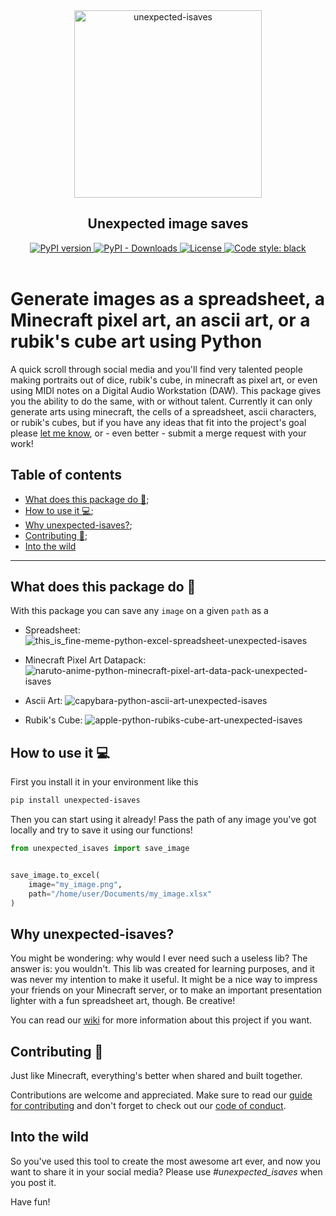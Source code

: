 <div id="header" align="center">
    <img src="https://user-images.githubusercontent.com/42689328/159303554-70eaea67-8840-4889-8683-b54fa7b815cb.png" alt="unexpected-isaves" width=300 />
    <h2> Unexpected image saves </h2>
    <a href="https://badge.fury.io/py/unexpected-isaves">
        <img src="https://badge.fury.io/py/unexpected-isaves.svg" alt="PyPI version"/>
    </a>
    <a href="https://pypi.org/project/unexpected-isaves/">
        <img src="https://img.shields.io/pypi/dm/unexpected-isaves" alt="PyPI - Downloads"/>
    </a>
    <a href="https://github.com/Eric-Mendes/unexpected-isaves/blob/main/LICENSE">
        <img src="https://img.shields.io/badge/license-MIT-blue" alt="License"/>
    </a>
    <a href="https://github.com/psf/black">
        <img src="https://img.shields.io/badge/code%20style-black-000000.svg" alt="Code style: black"/>
    </a>
</div>
<br/>

<h1> Generate images as a spreadsheet, a Minecraft pixel art, an ascii art, or a rubik's cube art using Python </h1>

A quick scroll through social media and you'll find very talented people making portraits out of dice, rubik's cube, in minecraft as pixel art, or even using MIDI notes on a Digital Audio Workstation (DAW). This package gives you the ability to do the same, with or without talent.
Currently it can only generate arts using minecraft, the cells of a spreadsheet, ascii characters, or rubik's cubes, but if you have any ideas that fit into the project's goal please [let me know](https://github.com/Eric-Mendes/unexpected-isaves/issues/10), or - even better - submit a merge request with your work!

## Table of contents
- [What does this package do :thinking:](https://github.com/Eric-Mendes/unexpected-isaves#what-does-this-package-do-thinking);
- [How to use it :computer:](https://github.com/Eric-Mendes/unexpected-isaves#how-to-use-it-computer);
- [Why unexpected-isaves?](https://github.com/Eric-Mendes/unexpected-isaves#why-unexpected-isaves);
- [Contributing :pencil:](https://github.com/Eric-Mendes/unexpected-isaves#contributing-pencil);
- [Into the wild](https://github.com/Eric-Mendes/unexpected-isaves#into-the-wild)

<hr/>

## What does this package do :thinking:
With this package you can save any `image` on a given `path` as a
- Spreadsheet:
![this_is_fine-meme-python-excel-spreadsheet-unexpected-isaves](https://user-images.githubusercontent.com/42689328/159305173-7946f75e-999d-479d-8ac6-cd09e89097c0.png)

- Minecraft Pixel Art Datapack:
![naruto-anime-python-minecraft-pixel-art-data-pack-unexpected-isaves](https://user-images.githubusercontent.com/42689328/159305299-12f8086d-0ef4-4e7a-9960-29ad777f8a7f.png)

- Ascii Art:
![capybara-python-ascii-art-unexpected-isaves](https://user-images.githubusercontent.com/42689328/216817867-b2f30809-6ae8-46f3-87d2-6c8f95a0a761.png)

- Rubik's Cube:
![apple-python-rubiks-cube-art-unexpected-isaves](#)


## How to use it :computer:
First you install it in your environment like this
```bash
pip install unexpected-isaves
```
Then you can start using it already! Pass the path of any image you've got locally and try to save it using our functions!
```python
from unexpected_isaves import save_image


save_image.to_excel(
    image="my_image.png",
    path="/home/user/Documents/my_image.xlsx"
)
```

## Why unexpected-isaves?
You might be wondering: why would I ever need such a useless lib? The answer is: you wouldn't. This lib was created for learning purposes, and it was never my intention to make it useful. It might be a nice way to impress your friends on your Minecraft server, or to make an important presentation lighter with a fun spreadsheet art, though. Be creative!

You can read our [wiki](https://github.com/Eric-Mendes/unexpected-isaves/wiki) for more information about this project if you want.

## Contributing :pencil:
Just like Minecraft, everything's better when shared and built together.

Contributions are welcome and appreciated. Make sure to read our [guide for contributing](https://github.com/Eric-Mendes/unexpected_isaves/blob/main/CONTRIBUTING.md) and don't forget to check out our [code of conduct](https://github.com/Eric-Mendes/unexpected_isaves/blob/main/CODE_OF_CONDUCT.md).

## Into the wild
So you've used this tool to create the most awesome art ever, and now you want to share it in your social media? Please use *#unexpected_isaves* when you post it.

Have fun!
